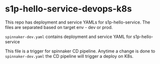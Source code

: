 # s1p-hello-service-devops-k8s

This repo has deployment and service YAMLs for s1p-hello-service.
The files are separated based on target env - dev or prod.

```spinnaker-dev.yaml``` contains deployment and service YAML for s1p-hello-service

This file is a trigger for spinnaker CD pipeline.
Anytime a change is done to ```spinnaker-dev.yaml``` the CD pipeline will trigger a deploy on K8s.

